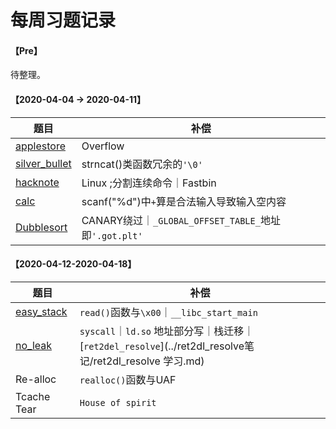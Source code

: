 # 每周习题记录

#### 【Pre】

待整理。

#### 【2020-04-04 -> 2020-04-11】

| 题目                                                         | 补偿                                                  |
| ------------------------------------------------------------ | ----------------------------------------------------- |
| [applestore](./pwnable.tw-applestore.md)                     | Overflow                                              |
| [silver_bullet](./pwnable.tw-silver_bullet.md)               | strncat()类函数冗余的`'\0'`                           |
| [hacknote](./pwnable.tw-hacknote.md)                         | Linux ;分割连续命令｜Fastbin                          |
| [calc](./Pwnable.tw-calc.md)                                 | scanf("%d")中`+`算是合法输入导致输入空内容            |
| [Dubblesort](./pwnable.tw-dubblesort/pwnable.tw-dubblesort.md) | CANARY绕过｜`_GLOBAL_OFFSET_TABLE_`地址即`'.got.plt'` |

#### 【2020-04-12-2020-04-18】

| 题目                                                 | 补偿                                                         |
| ---------------------------------------------------- | ------------------------------------------------------------ |
| [easy_stack](./eonew-easy_stack/eonew-easy_stack.md) | `read()`函数与`\x00`｜`__libc_start_main`                    |
| [no_leak](./eonew-no_leak/eonew-no_leak.md)          | `syscall`｜`ld.so` 地址部分写｜栈迁移｜[`ret2del_resolve`](../ret2dl_resolve笔记/ret2dl_resolve 学习.md) |
| Re-alloc                                             | `realloc()`函数与UAF                                         |
| Tcache Tear                                          | `House of spirit` | glibc2.27 下的`tcache`机制               |





